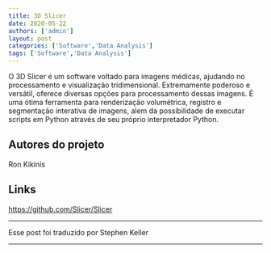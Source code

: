 ```yaml
---
title: 3D Slicer
date: 2020-05-22
authors: ['admin']
layout: post
categories: ['Software','Data Analysis']
tags: ['Software','Data Analysis']
---
```

O 3D Slicer é um software voltado para imagens médicas, ajudando no processamento e visualização tridimensional. Extremamente poderoso e versátil, oferece diversas opções para processamento dessas imagens. É uma ótima ferramenta para renderização volumétrica, registro e segmentação interativa de imagens, alem da possibilidade de executar scripts em Python através de seu próprio interpretador Python.
## Autores do projeto
Ron Kikinis
## Links
https://github.com/Slicer/Slicer
***
Esse post foi traduzido por
Stephen Keller
***

